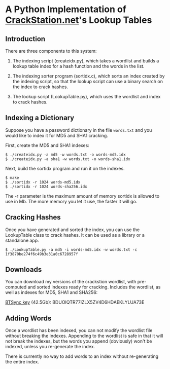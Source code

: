 A Python Implementation of [CrackStation.net](http://crackstation.net/)'s Lookup Tables
============================================================

Introduction
------------

There are three components to this system:

1. The indexing script (createidx.py), which takes a wordlist and builds
   a lookup table index for a hash function and the words in the list.

2. The indexing sorter program (sortidx.c), which sorts an index created by the
   indexing script, so that the lookup script can use a binary search on the
   index to crack hashes.

3. The lookup script (LookupTable.py), which uses the wordlist and index to
   crack hashes.

Indexing a Dictionary
---------------------

Suppose you have a password dictionary in the file `words.txt` and you would
like to index it for MD5 and SHA1 cracking.

First, create the MD5 and SHA1 indexes:

    $ ./createidx.py -a md5 -w words.txt -o words-md5.idx
    $ ./createidx.py -a sha1 -w words.txt -o words-sha1.idx

Next, build the sortidx program and run it on the indexes.

    $ make
    $ ./sortidx -r 1024 words-md5.idx
    $ ./sortidx -r 1024 words-sha256.idx

The -r parameter is the maximum amount of memory sortidx is allowed to use in
Mb. The more memory you let it use, the faster it will go.

Cracking Hashes
---------------

Once you have generated and sorted the index, you can use the LookupTable class
to crack hashes.  It can be used as a library or a standalone app.

    $ ./LookupTable.py -a md5 -i words-md5.idx -w words.txt -c 1f3870be274f6c49b3e31a0c6728957f

Downloads
----------

You can download my versions of the crackstion wordlist, with pre-computed and sorted indexes ready for cracking.  Includes the wordlist, as well as indexes for MD5, SHA1 and SHA256:

[BTSync key](http://labs.bittorrent.com/experiments/sync.html) (42.5Gb): BDUOIQTR77IZLX5ZV4D6HDAEKLYLUA73E

Adding Words
------------

Once a wordlist has been indexed, you can not modify the wordlist file without
breaking the indexes. Appending to the wordlist is safe in that it will not
break the indexes, but the words you append (obviously) won't be indexed,
unless you re-generate the index.

There is currently no way to add words to an index without re-generating the
entire index.
